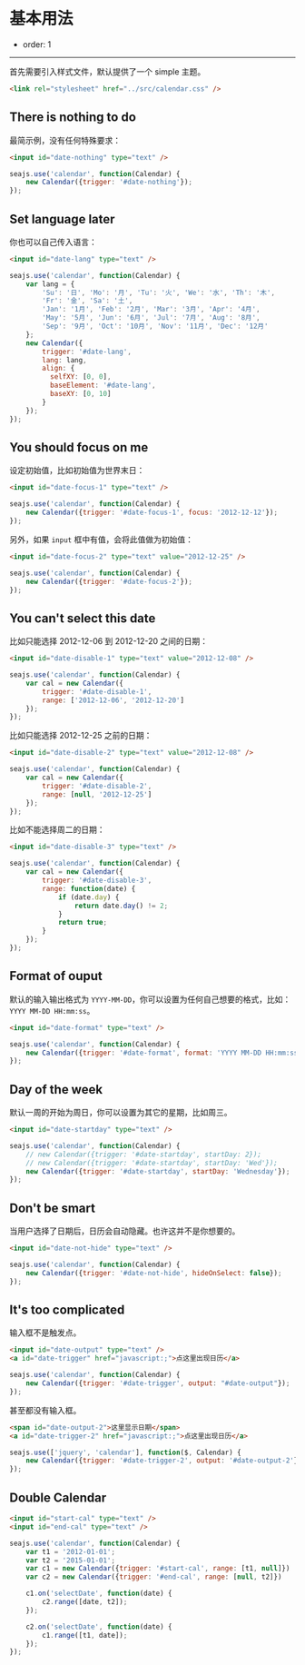 # 基本用法

- order: 1

------------

首先需要引入样式文件，默认提供了一个 simple 主题。

````html
<link rel="stylesheet" href="../src/calendar.css" />
````

## There is nothing to do

最简示例，没有任何特殊要求：

````html
<input id="date-nothing" type="text" />
````

````javascript
seajs.use('calendar', function(Calendar) {
    new Calendar({trigger: '#date-nothing'});
});
````

## Set language later

你也可以自己传入语言：

````html
<input id="date-lang" type="text" />
````

````javascript
seajs.use('calendar', function(Calendar) {
    var lang = {
        'Su': '日', 'Mo': '月', 'Tu': '火', 'We': '水', 'Th': '木',
        'Fr': '金', 'Sa': '土',
        'Jan': '1月', 'Feb': '2月', 'Mar': '3月', 'Apr': '4月',
        'May': '5月', 'Jun': '6月', 'Jul': '7月', 'Aug': '8月',
        'Sep': '9月', 'Oct': '10月', 'Nov': '11月', 'Dec': '12月'
    };
    new Calendar({
        trigger: '#date-lang',
        lang: lang,
        align: {
          selfXY: [0, 0],
          baseElement: '#date-lang',
          baseXY: [0, 10]
        }
    });
});
````

## You should focus on me

设定初始值，比如初始值为世界末日：

````html
<input id="date-focus-1" type="text" />
````

````javascript
seajs.use('calendar', function(Calendar) {
    new Calendar({trigger: '#date-focus-1', focus: '2012-12-12'});
});
````

另外，如果 ``input`` 框中有值，会将此值做为初始值：

````html
<input id="date-focus-2" type="text" value="2012-12-25" />
````

````javascript
seajs.use('calendar', function(Calendar) {
    new Calendar({trigger: '#date-focus-2'});
});
````

## You can't select this date

比如只能选择 2012-12-06 到 2012-12-20 之间的日期：

````html
<input id="date-disable-1" type="text" value="2012-12-08" />
````

````javascript
seajs.use('calendar', function(Calendar) {
    var cal = new Calendar({
        trigger: '#date-disable-1',
        range: ['2012-12-06', '2012-12-20']
    });
});
````

比如只能选择 2012-12-25 之前的日期：

````html
<input id="date-disable-2" type="text" value="2012-12-08" />
````

````javascript
seajs.use('calendar', function(Calendar) {
    var cal = new Calendar({
        trigger: '#date-disable-2',
        range: [null, '2012-12-25']
    });
});
````

比如不能选择周二的日期：

````html
<input id="date-disable-3" type="text" />
````

````javascript
seajs.use('calendar', function(Calendar) {
    var cal = new Calendar({
        trigger: '#date-disable-3',
        range: function(date) {
            if (date.day) {
                return date.day() != 2;
            }
            return true;
        }
    });
});
````

## Format of ouput

默认的输入输出格式为 ``YYYY-MM-DD``，你可以设置为任何自己想要的格式，比如：
``YYYY MM-DD HH:mm:ss``。

````html
<input id="date-format" type="text" />
````

````javascript
seajs.use('calendar', function(Calendar) {
    new Calendar({trigger: '#date-format', format: 'YYYY MM-DD HH:mm:ss'});
});
````

## Day of the week

默认一周的开始为周日，你可以设置为其它的星期，比如周三。

````html
<input id="date-startday" type="text" />
````

````javascript
seajs.use('calendar', function(Calendar) {
    // new Calendar({trigger: '#date-startday', startDay: 2});
    // new Calendar({trigger: '#date-startday', startDay: 'Wed'});
    new Calendar({trigger: '#date-startday', startDay: 'Wednesday'});
});
````


## Don't be smart

当用户选择了日期后，日历会自动隐藏。也许这并不是你想要的。

````html
<input id="date-not-hide" type="text" />
````

````javascript
seajs.use('calendar', function(Calendar) {
    new Calendar({trigger: '#date-not-hide', hideOnSelect: false});
});
````


## It's too complicated

输入框不是触发点。

````html
<input id="date-output" type="text" />
<a id="date-trigger" href="javascript:;">点这里出现日历</a>
````

````javascript
seajs.use('calendar', function(Calendar) {
    new Calendar({trigger: '#date-trigger', output: "#date-output"});
});
````

甚至都没有输入框。

````html
<span id="date-output-2">这里显示日期</span>
<a id="date-trigger-2" href="javascript:;">点这里出现日历</a>
````

````javascript
seajs.use(['jquery', 'calendar'], function($, Calendar) {
    new Calendar({trigger: '#date-trigger-2', output: '#date-output-2'});
});
````


## Double Calendar

````html
<input id="start-cal" type="text" />
<input id="end-cal" type="text" />
````

````javascript
seajs.use('calendar', function(Calendar) {
    var t1 = '2012-01-01';
    var t2 = '2015-01-01';
    var c1 = new Calendar({trigger: '#start-cal', range: [t1, null]})
    var c2 = new Calendar({trigger: '#end-cal', range: [null, t2]})

    c1.on('selectDate', function(date) {
        c2.range([date, t2]);
    });

    c2.on('selectDate', function(date) {
        c1.range([t1, date]);
    });
});
````
